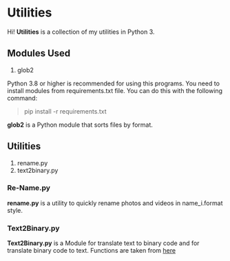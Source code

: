 # Utilities

Hi! **Utilities** is a collection of my utilities in Python 3.

## Modules Used

1. glob2

Python 3.8 or higher is recommended for using this programs. You need to install modules from requirements.txt file. You can do this with the following command:

> pip install -r requirements.txt

**glob2** is a Python module that sorts files by format.

## Utilities

1. rename.py
2. text2binary.py

### Re-Name.py

**rename.py** is a utility to quickly rename photos and videos in name_i.format style.

### Text2Binary.py

**Text2Binary.py** is a Module for translate text to binary code and for translate binary code to text. Functions are taken from [here](http://bit.do/functions_from_text2binary.)
